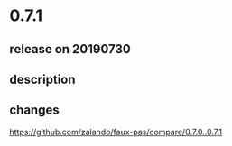 # 0.7.1

## release on 20190730

## description

## changes

<a href="https://github.com/zalando/faux-pas/compare/0.7.0..0.7.1">https://github.com/zalando/faux-pas/compare/0.7.0..0.7.1</a>

